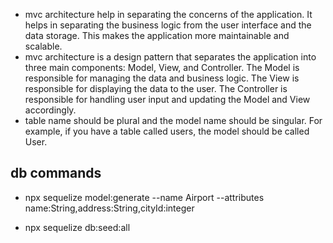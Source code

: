 - mvc architecture help in separating the concerns of the application. It helps in separating the business logic from the user interface and the data storage. This makes the application more maintainable and scalable.
- mvc architecture is a design pattern that separates the application into three main components: Model, View, and Controller. The Model is responsible for managing the data and business logic. The View is responsible for displaying the data to the user. The Controller is responsible for handling user input and updating the Model and View accordingly.
- table name should be plural and the model name should be singular. For example, if you have a table called users, the model should be called User.

## db commands
- npx sequelize model:generate --name Airport --attributes name:String,address:String,cityId:integer  

- npx sequelize db:seed:all